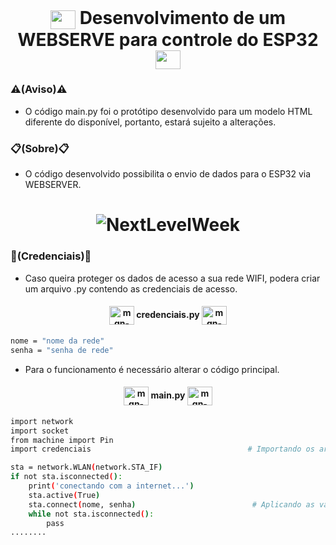 <div style="display: inline_block" ><br>
  <h1 align="center">
   <img align="center" alt="mgn-Csharp" height="30" width="40" src="https://cdn.jsdelivr.net/gh/devicons/devicon/icons/html5/html5-plain.svg"> Desenvolvimento de um WEBSERVE para controle do ESP32 <img align="center" alt="mgn-Csharp" height="30" width="40" src="https://cdn.jsdelivr.net/gh/devicons/devicon/icons/css3/css3-plain.svg">
  

### ⚠️(Aviso)⚠️
- O código main.py foi o protótipo desenvolvido para um modelo HTML diferente do disponível, portanto, estará sujeito a alterações.
    
### 📋(Sobre)📋
- O código desenvolvido possibilita o envio de dados para o ESP32 via WEBSERVER. 

<h1 align="center">
  <img alt="NextLevelWeek" title="#NextLevelWeek" src="https://user-images.githubusercontent.com/111460258/208276621-f5300f76-51e3-47a9-b660-8d06cb311db5.png" />
</h1>
    
### 🔑(Credenciais)🔑
    
- Caso queira proteger os dados de acesso a sua rede WIFI, podera criar um arquivo .py contendo as credenciais de acesso.
    
<h4 align="center">
<img align="center" alt="mgn-Csharp" height="30" width="40" src="https://cdn.jsdelivr.net/gh/devicons/devicon/icons/python/python-original.svg"> credenciais.py <img align="center" alt="mgn-Csharp" height="30" width="40" src="https://cdn.jsdelivr.net/gh/devicons/devicon/icons/python/python-original.svg"></h4>

```bash
nome = "nome da rede"
senha = "senha de rede"
```

- Para o funcionamento é necessário alterar o código principal.

<h4 align="center">
<img align="center" alt="mgn-Csharp" height="30" width="40" src="https://cdn.jsdelivr.net/gh/devicons/devicon/icons/python/python-original.svg"> main.py <img align="center" alt="mgn-Csharp" height="30" width="40" src="https://cdn.jsdelivr.net/gh/devicons/devicon/icons/python/python-original.svg"></h4>

    
```bash
import network
import socket
from machine import Pin
import credenciais                                   # Importando os arquivos com as credenciais

sta = network.WLAN(network.STA_IF)
if not sta.isconnected():
    print('conectando com a internet...')
    sta.active(True)
    sta.connect(nome, senha)                          # Aplicando as variaveis de nome e senha da rede
    while not sta.isconnected():
        pass
........
```
    

